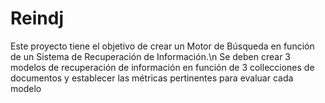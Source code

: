 # Reindj
Este proyecto tiene el objetivo de crear un Motor de Búsqueda en función de un Sistema de Recuperación de Información.\n
Se deben crear 3 modelos de recuperación de información en función de 3 collecciones de documentos y establecer las métricas pertinentes para evaluar cada modelo
